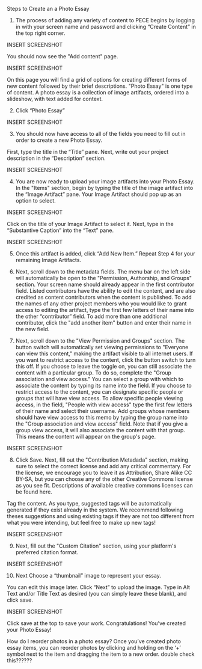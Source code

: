 
Steps to Create an a Photo Essay

1. The process of adding any variety of content to PECE begins by logging in with your screen name and password and clicking “Create Content” in the top right corner.

INSERT SCREENSHOT

You should now see the "Add content" page.

INSERT SCREENSHOT

On this page you will find a grid of options for creating different forms of new content followed by their brief descriptions. "Photo Essay" is one type of content. A photo essay is a collection of image artifacts, ordered into a slideshow, with text added for context.


2. Click “Photo Essay”

INSERT SCREENSHOT

3. You should now have access to all of the fields you need to fill out in order to create a new Photo Essay.

First, type the title in the “Title” pane.
Next, write out your project description in the “Description” section.

INSERT SCREENSHOT

4. You are now ready to upload your image artifacts into your Photo Essay.
In the "Items" section, begin by typing the title of the image artifact into the “Image Artifact” pane. Your Image Artifact should pop up as an option to select.

INSERT SCREENSHOT

Click on the title of your Image Artifact to select it.
Next, type in the “Substantive Caption” into the “Text” pane.

INSERT SCREENSHOT

5. Once this artifact is added, click “Add New Item.” Repeat Step 4 for your remaining Image Artifacts.


6. Next, scroll down to the metadata fields. The menu bar on the left side will automatically be open to the "Permission, Authorship, and Groups" section. Your screen name should already appear in the first contributor field. Listed contributors have the ability to edit the content, and are also credited as content contributors when the content is published. To add the names of any other project members who you would like to grant access to editing the artifact, type the first few letters of their name into the other “contributor” field. To add more than one additional contributor, click the "add another item" button and enter their name in the new field.

7. Next, scroll down to the "View Permission and Groups" section. The button switch will automatically set viewing permissions to "Everyone can view this content," making the artifact visible to all internet users. If you want to restrict access to the content, click the button switch to turn this off. If you choose to leave the toggle on, you can still associate the content with a particular group. To do so, complete the "Group association and view access." You can select a group with which to associate the content by typing its name into the field. If you choose to restrict access to the content, you can designate specific people or groups that will have view access. To allow specific people viewing access, in the field, "People with view access" type the first few letters of their name and select their username. Add groups whose members should have view access to this memo by typing the group name into the "Group association and view access" field. Note that if you give a group view access, it will also associate the content with that group. This means the content will appear on the group's page.

INSERT SCREENSHOT


8. Click Save. Next, fill out the "Contribution Metadada" section, making sure to select the correct license and add any critical commentary. For the license, we encourage you to leave it as Attribution, Share Alike CC BY-SA, but you can choose any of the other Creative Commons license as you see fit. Descriptions of available creative commons licenses can be found here.

Tag the content. As you type, suggested tags will be automatically generated if they exist already in the system. We recommend following theses suggestions and using existing tags if they are not too different from what you were intending, but feel free to make up new tags!

INSERT SCREENSHOT

9. Next, fill out the "Custom Citation" section, using your platform's preferred citation format.

INSERT SCREENSHOT

10. Next Choose a “thumbnail” image to represent your essay.

You can edit this image later.
Click “Next” to upload the image. Type in Alt Text and/or Title Text as desired (you can simply leave these blank), and click save.

INSERT SCREENSHOT

Click save at the top to save your work. 
Congratulations! You’ve created your Photo Essay!

How do I reorder photos in a photo essay?
Once you’ve created photo essay items, you can reorder photos by clicking and holding on the ‘+’ symbol next to the item and dragging the item to a new order. double check this??????
